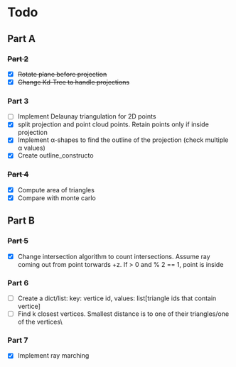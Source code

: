 # Todo

## Part A

### ~~Part 2~~

- [X] ~~Rotate plane before projection~~
- [X] ~~Change Kd-Tree to handle projections~~

### Part 3

- [ ] Implement Delaunay triangulation for 2D points
- [X] split projection and point cloud points. Retain points only if inside projection
- [X] Implement α-shapes to find the outline of the projection (check multiple α values)
- [X] Create outline_constructo

### ~~Part 4~~

- [X] Compute area of triangles
- [X] Compare with monte carlo

## Part B

### ~~Part 5~~

- [X]  Change intersection algorithm to count intersections. Assume ray coming out from point torwards +z. If > 0 and % 2 == 1, point is inside

### Part 6

- [ ] Create a dict/list: key: vertice id, values: list[triangle ids that contain vertice]
- [ ] Find k closest vertices. Smallest distance is to one of their triangles/one of the vertices\

### Part 7

- [X] Implement ray marching
